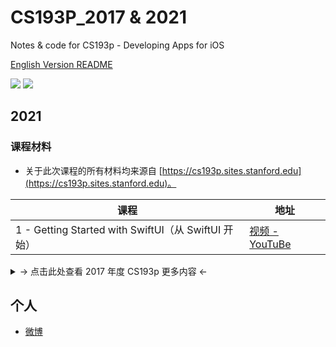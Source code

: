 # CS193P_2017 & 2021

Notes &amp; code for CS193p - Developing Apps for iOS

[English Version README](README.md)

![](https://img.shields.io/badge/language-swift-orange.svg) ![](https://img.shields.io/badge/license-MIT-000000.svg)

## 2021

### 课程材料

- 关于此次课程的所有材料均来源自 [https://cs193p.sites.stanford.edu](https://cs193p.sites.stanford.edu)。

| 课程 | 地址 |
| - | - |
| 1 - Getting Started with SwiftUI（从 SwiftUI 开始） | [视频 - YouTuBe](https://youtu.be/bqu6BquVi2M)|

<details>
<summary>-> 点击此处查看 2017 年度 CS193p 更多内容 <-</summary>

## 2017

### 简介

- Xcode 8.0+
- Swift 3.0+

### 前言

美国斯坦福大学的 iOS 课程又在 iTunes U 开课啦。搜索全名「Developing iOS 10 Apps with Swift」即可找到。

之前虽然也有听过他的课，但没有坚持下来，也没有做相应的笔记。这次希望可以坚持看完，并且与大家分享笔记、心得。

**更新已完结。**

### 目录

#### 视频

- 代码
  - [Calculator](/Calculator/)
  - [CalculatorPlayground](/CalculatorPlayground.playground/)
  - [FaceIt](/FaceIt)
  - [Cassini](/Cassini)
  - [Smashtag](/Smashtag)
  - [CoreDataExample](/CoreDataExample/)
  - [Asteroids](/Asteroids/)

#### 文档

- 笔记

  - [CS193p 查漏补缺（一）Lecture 03](/Lecture03/)
  - [CS193p 查漏补缺（二）Lecture 04](/Lecture04/)
  - [CS193p 查漏补缺（三）Lecture 05](/Lecture05/)
  - [CS193p 查漏补缺（四）Lecture 06](/Lecture06/)
  - [CS193p 查漏补缺（五）Lecture 07](/Lecture07/)
  - [CS193p 查漏补缺（六）Lecture 08](/Lecture08/)
  - [CS193p 查漏补缺（七）Lecture 10](/Lecture10/)
  - [CS193p 查漏补缺（八）Lecture 13](/Lecture13/)
  - [CS193p 查漏补缺（九）Lecture 16](/Lecture16/)
  - [CS193p 查漏补缺（十）Lecture 17](/Lecture17/)

- 代码
  - [Lecture 03 Playground](/Lecture03/)
  - [Lecture 04 Demo](/Lecture04/)
  - [Lecture 05 Demo](/Lecture05/)
  - [Lecture 08 Demo](/Lecture08/)

### 参考

- [Swift 中的值类型与引用类型](http://www.jianshu.com/p/ba12b64f6350)
- [浅谈 Swift 中的属性（Property）](http://www.jianshu.com/p/fe60f5bafab3)
- [Swift 中的字符串截取](http://www.jianshu.com/p/94310202ba1b)
- [初探 iOS 中自定义 UIView 的初始化过程](http://www.jianshu.com/p/bfea8efee664)
- [iOS 中的 bounds & frame](http://www.jianshu.com/p/edb2ae03115c)
- [tangqiaoboy/iOS-Pro](https://github.com/tangqiaoboy/iOS-Pro)
- [isOpaque - Apple Inc.](https://developer.apple.com/reference/uikit/uiview/1622622-isopaque)
- [探究 UIViewController 生命周期](http://www.jianshu.com/p/9d3d95e1ef5a)
- [Swift 中的错误处理](http://www.jianshu.com/p/16bfad50c39a)
- [小窥 iOS 中的 Target-Action 设计模式](http://www.jianshu.com/p/b00056fac0a8)
- [浅谈 iOS 应用启动过程](http://www.jianshu.com/p/ec4a9b3d2576)

</details>

## 个人

- [微博](http://weibo.com/u/1798410923)
